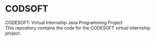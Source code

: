 # CODSOFT
CODESOFT: Virtual Internship Java Programming Project  
This repository contains the code for the CODESOFT virtual internship project.
